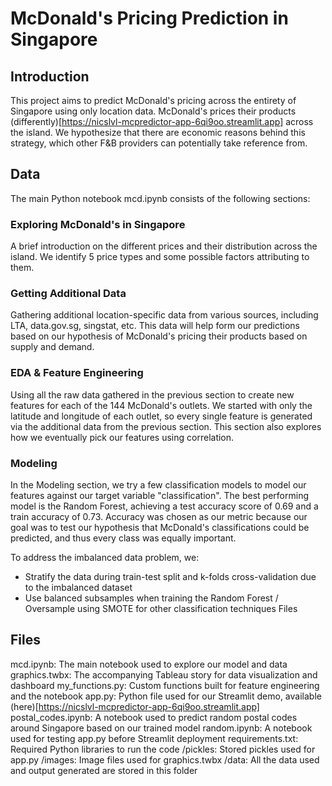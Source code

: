 # McDonald's Pricing Prediction in Singapore

## Introduction

This project aims to predict McDonald's pricing across the entirety of Singapore using only location data. McDonald's prices their products (differently)[https://nicslvl-mcpredictor-app-6qi9oo.streamlit.app] across the island. We hypothesize that there are economic reasons behind this strategy, which other F&B providers can potentially take reference from.

## Data
The main Python notebook mcd.ipynb consists of the following sections:

### Exploring McDonald's in Singapore
A brief introduction on the different prices and their distribution across the island. We identify 5 price types and some possible factors attributing to them.
### Getting Additional Data
Gathering additional location-specific data from various sources, including LTA, data.gov.sg, singstat, etc. This data will help form our predictions based on our hypothesis of McDonald's pricing their products based on supply and demand.
### EDA & Feature Engineering
Using all the raw data gathered in the previous section to create new features for each of the 144 McDonald's outlets. We started with only the latitude and longitude of each outlet, so every single feature is generated via the additional data from the previous section. This section also explores how we eventually pick our features using correlation.
### Modeling
In the Modeling section, we try a few classification models to model our features against our target variable "classification". The best performing model is the Random Forest, achieving a test accuracy score of 0.69 and a train accuracy of 0.73. Accuracy was chosen as our metric because our goal was to test our hypothesis that McDonald's classifications could be predicted, and thus every class was equally important.

To address the imbalanced data problem, we:
- Stratify the data during train-test split and k-folds cross-validation due to the imbalanced dataset
- Use balanced subsamples when training the Random Forest / Oversample using SMOTE for other classification techniques
Files

## Files
mcd.ipynb: The main notebook used to explore our model and data
graphics.twbx: The accompanying Tableau story for data visualization and dashboard
my_functions.py: Custom functions built for feature engineering and the notebook
app.py: Python file used for our Streamlit demo, available (here)[https://nicslvl-mcpredictor-app-6qi9oo.streamlit.app]
postal_codes.ipynb: A notebook used to predict random postal codes around Singapore based on our trained model
random.ipynb: A notebook used for testing app.py before Streamlit deployment
requirements.txt: Required Python libraries to run the code
/pickles: Stored pickles used for app.py
/images: Image files used for graphics.twbx
/data: All the data used and output generated are stored in this folder

